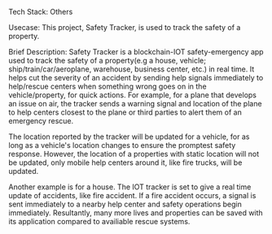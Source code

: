 Tech Stack: Others

Usecase: This project, Safety Tracker, is used to track the safety of a property.

Brief Description: Safety Tracker is a blockchain-IOT safety-emergency app used to track the safety of a property(e.g a house, vehicle; ship/train/car/aeroplane, warehouse, business center, etc.) in real time. It helps cut the severity of an accident by sending help signals immediately to help/rescue centers when something wrong goes on in the vehicle/property, for quick actions. For example, for a plane that develops an issue on air, the tracker sends a warning signal and location of the plane to help centers closest to the plane or third parties to alert them of an emergency rescue. 

The location reported by the tracker will be updated for a vehicle, for as long as a vehicle's location changes to ensure the promptest safety response. However, the location of a properties with static location will not be updated, only mobile help centers around it, like fire trucks, will be updated.

Another example is for a house. The IOT tracker is set to give a real time update of accidents, like fire accident. If a fire accident occurs, a signal is sent immediately to a nearby help center and safety operations begin immediately. Resultantly, many more lives and properties can be saved with its application compared to availiable rescue systems.




